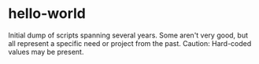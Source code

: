 # hello-world
Initial dump of scripts spanning several years. Some aren't very good, but all represent a specific need or project from the past. Caution: Hard-coded values may be present.
